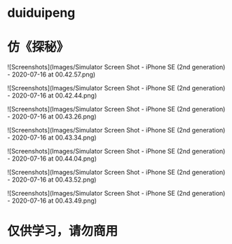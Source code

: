 # duiduipeng
# 仿《探秘》

![Screenshots](Images/Simulator Screen Shot - iPhone SE (2nd generation) - 2020-07-16 at 00.42.57.png)    

![Screenshots](Images/Simulator Screen Shot - iPhone SE (2nd generation) - 2020-07-16 at 00.42.44.png)    

![Screenshots](Images/Simulator Screen Shot - iPhone SE (2nd generation) - 2020-07-16 at 00.43.26.png)    

![Screenshots](Images/Simulator Screen Shot - iPhone SE (2nd generation) - 2020-07-16 at 00.43.34.png)    

![Screenshots](Images/Simulator Screen Shot - iPhone SE (2nd generation) - 2020-07-16 at 00.44.04.png)    

![Screenshots](Images/Simulator Screen Shot - iPhone SE (2nd generation) - 2020-07-16 at 00.43.52.png)    

![Screenshots](Images/Simulator Screen Shot - iPhone SE (2nd generation) - 2020-07-16 at 00.43.49.png)    

# 仅供学习，请勿商用
